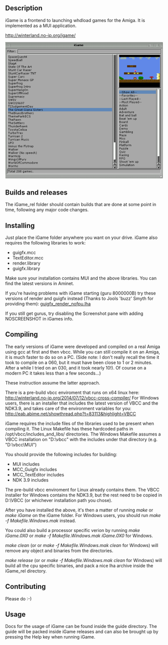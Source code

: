 ## Description

iGame is a frontend to launching whdload games for the Amiga. It is implemented as a MUI application.

http://winterland.no-ip.org/igame/

![Alt text](/igame_screen.png?raw=true "iGame screenshot")

## Builds and releases

The iGame_rel folder should contain builds that are done at some point in time, following any major code changes.

## Installing

Just place the iGame folder anywhere you want on your drive. iGame also requires the following libraries to work:

* guigfx.mcc
* TextEditor.mcc
* render.library
* guigfx.library

Make sure your installation contains MUI and the above libraries. You can find the latest versions in Aminet.

If you're having problems with iGame starting (guru 8000000B) try these versions of render and guigfx instead (Thanks to Jools 'buzz' Smyth for providing them): [guigfx_render_nofpu.lha](guigfx_render_nofpu.lha)

If you still get gurus, try disabling the Screenshot pane with adding NOSCREENSHOT in iGames info.

## Compiling

The early versions of iGame were developed and compiled on a real Amiga using gcc at first and then vbcc.
While you can still compile it on an Amiga, it is much faster to do so on a PC. (Side note: I don't really recall the time it took
to compile on a 060, but it must have been close to 1 or 2 minutes. After a while I tried on an 030, and it took nearly 10!). Of course
on a modern PC it takes less than a few seconds...)

These instruction assume the latter approach.

There is a pre-build vbcc enviroment that runs on x64 linux here: http://winterland.no-ip.org/2014/07/12/vbcc-cross-compiler/
For Windows users, there is an installer that includes the latest version of VBCC and the NDK3.9, and takes care of the environment variables for you: http://eab.abime.net/showthread.php?t=83113&highlight=VBCC

iGame requires the include files of the libraries used to be present when compiling it. The Linux Makefile has these hardcoded paths in
/opt/vbcc/includes_and_libs/ directories. The Windows Makefile assumes a VBCC installation on "D:\vbcc" with the includes under that directory (e.g. "D:\vbcc\MUI")

You should provide the following includes for building:

* MUI includes
* MCC_Guigfx includes
* MCC_TextEditor includes
* NDK 3.9 includes

The pre-build vbcc enviroment for Linux already contains them. The VBCC installer for Windows contains the NDK3.9, but the rest need to be copied in D:\VBCC (or whichever installation path you chose).

After you have installed the above, it's then a matter of running *make* or *make iGame* on the iGame folder.
For Windows users, you should run *make -f Makefile.Windows.mak* instead.

You could also build a processor specific verion by running *make iGame.0X0* or *make -f Makefile.Windows.mak iGame.0X0* for Windows.

*make clean* (or or *make -f Makefile.Windows.mak clean* for Windows) will remove any object and binaries from the directories.

*make release* (or or *make -f Makefile.Windows.mak clean* for Windows) will build all the cpu specific binaries, and pack a nice lha archive inside the iGame_rel directory.

## Contributing

Please do :-)

## Usage

Docs for the usage of iGame can be found inside the guide directory. The guide will be packed inside iGame releases and
can also be brought up by pressing the Help key when running iGame.